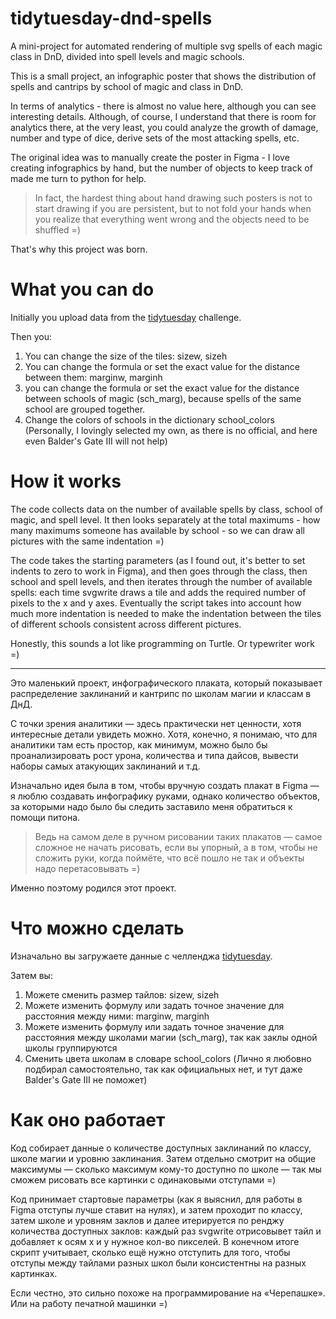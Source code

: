 # tidytuesday-dnd-spells
A mini-project for automated rendering of multiple svg spells of each magic class in DnD, divided into spell levels and magic schools.

This is a small project, an infographic poster that shows the distribution of spells and cantrips by school of magic and class in DnD.

In terms of analytics - there is almost no value here, although you can see interesting details. Although, of course, I understand that there is room for analytics there, at the very least, you could analyze the growth of damage, number and type of dice, derive sets of the most attacking spells, etc.

The original idea was to manually create the poster in Figma - I love creating infographics by hand, but the number of objects to keep track of made me turn to python for help. 

> In fact, the hardest thing about hand drawing such posters is not to start drawing if you are persistent, but to not fold your hands when you realize that everything went wrong and the objects need to be shuffled =) 

That's why this project was born. 

# What you can do 
Initially you upload data from the [tidytuesday](https://github.com/rfordatascience/tidytuesday/blob/main/data/2024/2024-12-17/readme.md) challenge. 

Then you: 
1. You can change the size of the tiles: sizew, sizeh
2. You can change the formula or set the exact value for the distance between them: marginw, marginh
3. you can change the formula or set the exact value for the distance between schools of magic (sch_marg), because spells of the same school are grouped together.
4. Change the colors of schools in the dictionary school_colors (Personally, I lovingly selected my own, as there is no official, and here even Balder's Gate III will not help)

# How it works
The code collects data on the number of available spells by class, school of magic, and spell level. It then looks separately at the total maximums - how many maximums someone has available by school - so we can draw all pictures with the same indentation =)

The code takes the starting parameters (as I found out, it's better to set indents to zero to work in Figma), and then goes through the class, then school and spell levels, and then iterates through the number of available spells: each time svgwrite draws a tile and adds the required number of pixels to the x and y axes. Eventually the script takes into account how much more indentation is needed to make the indentation between the tiles of different schools consistent across different pictures. 

Honestly, this sounds a lot like programming on Turtle. Or typewriter work =) 

***

Это маленький проект, инфографического плаката, который показывает распределение заклинаний и кантрипс по школам магии и классам в ДнД.

С точки зрения аналитики — здесь практически нет ценности, хотя интересные детали увидеть можно. Хотя, конечно, я понимаю, что для аналитики там есть простор, как минимум, можно было бы проанализировать рост урона, количества и типа дайсов, вывести наборы самых атакующих заклинаний и т.д.

Изначально идея была в том, чтобы вручную создать плакат в Figma — я люблю создавать инфографику руками, однако количество объектов, за которыми надо было бы следить заставило меня обратиться к помощи питона. 

> Ведь на самом деле в ручном рисовании таких плакатов — самое сложное не начать рисовать, если вы упорный, а в том, чтобы не сложить руки, когда поймёте, что всё пошло не так и объекты надо перетасовывать =) 

Именно поэтому родился этот проект. 

# Что можно сделать 
Изначально вы загружаете данные с челленджа [tidytuesday](https://github.com/rfordatascience/tidytuesday/blob/main/data/2024/2024-12-17/readme.md). 

Затем вы: 
1. Можете сменить размер тайлов: sizew, sizeh
2. Можете изменить формулу или задать точное значение для расстояния между ними: marginw, marginh
3. Можете изменить формулу или задать точное значение для расстояния между школами магии (sch_marg), так как заклы одной школы группируются
4. Сменить цвета школам в словаре school_colors (Лично я любовно подбирал самостоятельно, так как официальных нет, и тут даже Balder's Gate III не поможет)

# Как оно работает
Код собирает данные о количестве доступных заклинаний по классу, школе магии и уровню заклинания. Затем отдельно смотрит на общие максимумы — сколько максимум кому-то доступно по школе — так мы сможем рисовать все картинки с одинаковыми отступами =)

Код принимает стартовые параметры (как я выяснил, для работы в Figma отступы лучше ставит на нулях), и затем проходит по классу, затем школе и уровням заклов и далее итерируется по ренджу количества доступных заклов: каждый раз svgwrite отрисовывет тайл и добавляет к осям x и y нужное кол-во пикселей. В конечном итоге скрипт учитывает, сколько ещё нужно отступить для того, чтобы отступы между тайлами разных школ были консистентны на разных картинках. 

Если честно, это сильно похоже на программирование на «Черепашке». Или на работу печатной машинки =) 
